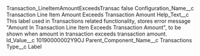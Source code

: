 <?xml version="1.0" encoding="UTF-8"?>
<CustomMetadata xmlns="http://soap.sforce.com/2006/04/metadata" xmlns:xsi="http://www.w3.org/2001/XMLSchema-instance" xmlns:xsd="http://www.w3.org/2001/XMLSchema">
    <label>Transaction_LineItemAmountExceedsTransac</label>
    <protected>false</protected>
    <values>
        <field>Configuration_Name__c</field>
        <value xsi:type="xsd:string">Transaction Line Item Amount Exceeds Transaction Amount</value>
    </values>
    <values>
        <field>Help_Text__c</field>
        <value xsi:type="xsd:string">This label used in Transactions related functionality,  stores error message &quot;Amount In Transaction Line Item Exceeds Transaction Amount&quot;, to be shown when amount in transaction exceeds transaction amount.</value>
    </values>
    <values>
        <field>Id_Value__c</field>
        <value xsi:type="xsd:string">10190000002Y9OJ</value>
    </values>
    <values>
        <field>Parent_Component_Name__c</field>
        <value xsi:type="xsd:string">Transactions</value>
    </values>
    <values>
        <field>Type__c</field>
        <value xsi:type="xsd:string">Label</value>
    </values>
</CustomMetadata>
